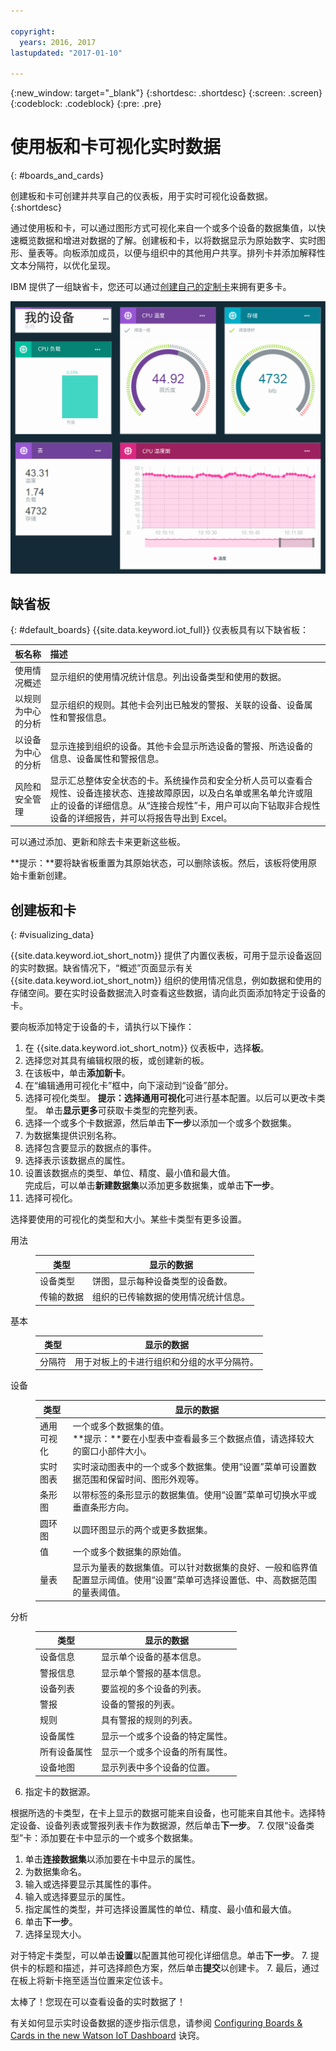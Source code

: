 ```yaml
---

copyright:
  years: 2016, 2017
lastupdated: "2017-01-10"

---
```


{:new_window: target="\_blank"}
{:shortdesc: .shortdesc}
{:screen: .screen}
{:codeblock: .codeblock}
{:pre: .pre}

# 使用板和卡可视化实时数据
{: #boards_and_cards}

创建板和卡可创建并共享自己的仪表板，用于实时可视化设备数据。
{:shortdesc}

通过使用板和卡，可以通过图形方式可视化来自一个或多个设备的数据集值，以快速概览数据和增进对数据的了解。创建板和卡，以将数据显示为原始数字、实时图形、量表等。向板添加成员，以便与组织中的其他用户共享。排列卡并添加解释性文本分隔符，以优化呈现。  

IBM 提供了一组缺省卡，您还可以通过[创建自己的定制卡](custom_cards/custom-cards.html)来拥有更多卡。

![使用卡显示实时数据。](images/boards_and_cards.svg "使用卡显示实时数据。")

## 缺省板
{: #default_boards}
{{site.data.keyword.iot_full}} 仪表板具有以下缺省板：

|板名称 | 描述 |  
|:---|:---|  
|使用情况概述  | 显示组织的使用情况统计信息。列出设备类型和使用的数据。
|以规则为中心的分析 | 显示组织的规则。其他卡会列出已触发的警报、关联的设备、设备属性和警报信息。 |  
|以设备为中心的分析 | 显示连接到组织的设备。其他卡会显示所选设备的警报、所选设备的信息、设备属性和警报信息。 |
|风险和安全管理 | 显示汇总整体安全状态的卡。系统操作员和安全分析人员可以查看合规性、设备连接状态、连接故障原因，以及白名单或黑名单允许或阻止的设备的详细信息。从“连接合规性”卡，用户可以向下钻取非合规性设备的详细报告，并可以将报告导出到 Excel。 |

可以通过添加、更新和除去卡来更新这些板。

**提示：**要将缺省板重置为其原始状态，可以删除该板。然后，该板将使用原始卡重新创建。

## 创建板和卡
{: #visualizing_data}

{{site.data.keyword.iot_short_notm}} 提供了内置仪表板，可用于显示设备返回的实时数据。缺省情况下，“概述”页面显示有关 {{site.data.keyword.iot_short_notm}} 组织的使用情况信息，例如数据和使用的存储空间。要在实时设备数据流入时查看这些数据，请向此页面添加特定于设备的卡。

要向板添加特定于设备的卡，请执行以下操作：
1. 在 {{site.data.keyword.iot_short_notm}} 仪表板中，选择**板**。
2. 选择您对其具有编辑权限的板，或创建新的板。
3. 在该板中，单击**添加新卡**。
2. 在“编辑通用可视化卡”框中，向下滚动到“设备”部分。
3. 选择可视化类型。
**提示：**选择**通用可视化**可进行基本配置。以后可以更改卡类型。
单击**显示更多**可获取卡类型的完整列表。
4.	选择一个或多个卡数据源，然后单击**下一步**以添加一个或多个数据集。
 1.	为数据集提供识别名称。
 2. 选择包含要显示的数据点的事件。
 3.	选择表示该数据点的属性。
 4.	设置该数据点的类型、单位、精度、最小值和最大值。  
完成后，可以单击**新建数据集**以添加更多数据集，或单击**下一步**。
5.	选择可视化。
  
选择要使用的可视化的类型和大小。某些卡类型有更多设置。
<dl>
<dt>用法</dt>
<dd>
<table>
<thead>
<tr>
<th>类型</th>
<th>显示的数据</th>
</tr>
</thead>
<tbody>
<tr>
<td>设备类型</td>
<td>饼图，显示每种设备类型的设备数。</td>
</tr><tr>
<td>传输的数据</td>
<td>组织的已传输数据的使用情况统计信息。</td>
</tr>
</tbody>
</table>
</dd>
<dt>基本</dt>
<dd>
<table>
<thead>
<tr>
<th>类型</th>
<th>显示的数据</th>
</tr>
</thead>
<tbody>
<tr>
<td>分隔符</td>
<td>用于对板上的卡进行组织和分组的水平分隔符。</td>
</tr>
</tbody>
</table>
</dd>
<dt>设备</dt>
<dd><table>
<thead>
<tr>
<th>类型</th>
<th>显示的数据</th>
</tr>
</thead>
<tbody>
<tr>
<td>通用可视化</td>
<td>一个或多个数据集的值。</br>**提示：**要在小型表中查看最多三个数据点值，请选择较大的窗口小部件大小。</td>
</tr>
<tr>
<td>实时图表</td>
<td>实时滚动图表中的一个或多个数据集。使用“设置”菜单可设置数据范围和保留时间、图形外观等。</td>
</tr>
<tr>
<td>条形图</td>
<td>以带标签的条形显示的数据集值。使用“设置”菜单可切换水平或垂直条形方向。</td>
</tr>
<tr>
<td>圆环图</td>
<td>以圆环图显示的两个或更多数据集。</td>
</tr>
<tr>
<td>值</td>
<td>一个或多个数据集的原始值。</td>
</tr>
<tr>
<td>量表</td>
<td>显示为量表的数据集值。可以针对数据集的良好、一般和临界值配置显示阈值。使用“设置”菜单可选择设置低、中、高数据范围的量表阈值。</td>
</tr>
</tbody>
</table>
</dd>
<dt>分析</dt>
<dd>
<table>
<thead>
<tr>
<th>类型</th>
<th>显示的数据</th>
</tr>
</thead>
<tbody>
<tr>
<td>设备信息</td>
<td>显示单个设备的基本信息。</td>
</tr>
<tr>
<td>警报信息</td>
<td>显示单个警报的基本信息。</td>
</tr>
<tr>
<td>设备列表</td>
<td>要监视的多个设备的列表。</td>
</tr>
<tr>
<td>警报</td>
<td>设备的警报的列表。</td>
</tr>
<tr>
<td>规则</td>
<td>具有警报的规则的列表。</td>
</tr>
<tr>
<td>设备属性</td>
<td>显示一个或多个设备的特定属性。</td>
</tr>
<tr>
<td>所有设备属性</td>
<td>显示一个或多个设备的所有属性。</td>
</tr>
<tr>
<td>设备地图</td>
<td>显示列表中多个设备的位置。</td>
</tr>
</tbody>
</table>
</dd>
</dl>

6. 指定卡的数据源。
  
根据所选的卡类型，在卡上显示的数据可能来自设备，也可能来自其他卡。选择特定设备、设备列表或警报列表卡作为数据源，然后单击**下一步**。
7. 仅限“设备类型”卡：添加要在卡中显示的一个或多个数据集。   
 1. 单击**连接数据集**以添加要在卡中显示的属性。
 2. 为数据集命名。
 3. 输入或选择要显示其属性的事件。
 4. 输入或选择要显示的属性。
 5. 指定属性的类型，并可选择设置属性的单位、精度、最小值和最大值。  
 6. 单击**下一步**。
7. 选择呈现大小。
   
对于特定卡类型，可以单击**设置**以配置其他可视化详细信息。单击**下一步**。
7. 提供卡的标题和描述，并可选择颜色方案，然后单击**提交**以创建卡。
7.	最后，通过在板上将新卡拖至适当位置来定位该卡。  

太棒了！您现在可以查看设备的实时数据了！

有关如何显示实时设备数据的逐步指示信息，请参阅 [Configuring Boards & Cards in the new Watson IoT Dashboard](https://developer.ibm.com/recipes/tutorials/configuring-the-cards-in-the-new-watson-iot-dashboard/) 诀窍。
